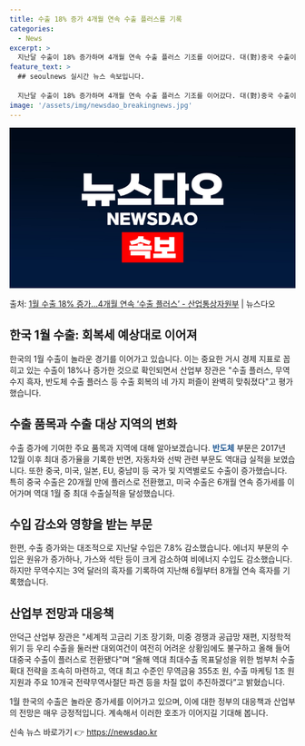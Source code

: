 ```yaml
---
title: 수출 18% 증가 4개월 연속 수출 플러스를 기록
categories:
  - News
excerpt: >
  지난달 수출이 18% 증가하며 4개월 연속 수출 플러스 기조를 이어갔다. 대(對)중국 수출이 20개월 만에 …
feature_text: >
  ## seoulnews 실시간 뉴스 속보입니다.

  지난달 수출이 18% 증가하며 4개월 연속 수출 플러스 기조를 이어갔다. 대(對)중국 수출이 20개월 만에 …
image: '/assets/img/newsdao_breakingnews.jpg'
---
```


![뉴스다오 속보](/assets/img/newsdao_breakingnews.jpg)

<p>출처: <a href="https://newsdao.kr/3094" rel="dofollow">1월 수출 18% 증가…4개월 연속 ‘수출 플러스’ - 산업통상자원부</a> | 뉴스다오</p>

<h2>한국 1월 수출: 회복세 예상대로 이어져</h2>

한국의 1월 수출이 놀라운 경기를 이어가고 있습니다. 이는 중요한 거시 경제 지표로 꼽히고 있는 수출이 18%나 증가한 것으로 확인되면서 산업부 장관은 "수출 플러스, 무역수지 흑자, 반도체 수출 플러스 등 수출 회복의 네 가지 퍼즐이 완벽히 맞춰졌다"고 평가했습니다.

<h2 data-ke-size="size26">수출 품목과 수출 대상 지역의 변화</h2>
수출 증가에 기여한 주요 품목과 지역에 대해 알아보겠습니다.
<b><span style="color: #1a5490;">반도체</span></b> 부문은 2017년 12월 이후 최대 증가율을 기록한 반면, 자동차와 선박 관련 부문도 역대급 실적을 보였습니다. 또한 중국, 미국, 일본, EU, 중남미 등 국가 및 지역별로도 수출이 증가했습니다. 특히 중국 수출은 20개월 만에 플러스로 전환했고, 미국 수출은 6개월 연속 증가세를 이어가며 역대 1월 중 최대 수출실적을 달성했습니다.

<h2 data-ke-size="size26">수입 감소와 영향을 받는 부문</h2>
한편, 수출 증가와는 대조적으로 지난달 수입은 7.8% 감소했습니다. 에너지 부문의 수입은 원유가 증가하나, 가스와 석탄 등이 크게 감소하여 비에너지 수입도 감소했습니다. 하지만 무역수지는 3억 달러의 흑자를 기록하여 지난해 6월부터 8개월 연속 흑자를 기록했습니다.

<h2 data-ke-size="size26">산업부 전망과 대응책</h2>
안덕근 산업부 장관은 "세계적 고금리 기조 장기화, 미중 경쟁과 공급망 재편, 지정학적 위기 등 우리 수출을 둘러싼 대외여건이 여전히 어려운 상황임에도 불구하고 올해 들어 대중국 수출이 플러스로 전환됐다"며 “올해 역대 최대수출 목표달성을 위한 범부처 수출확대 전략을 조속히 마련하고, 역대 최고 수준인 무역금융 355조 원, 수출 마케팅 1조 원 지원과 주요 10개국 전략무역사절단 파견 등을 차질 없이 추진하겠다”고 밝혔습니다.

1월 한국의 수출은 놀라운 증가세를 이어가고 있으며, 이에 대한 정부의 대응책과 산업부의 전망은 매우 긍정적입니다. 계속해서 이러한 호조가 이어지길 기대해 봅니다.

<p data-ke-size="size16"></p> 

신속 뉴스 바로가기 👉 <a href="https://newsdao.kr" rel="dofollow">https://newsdao.kr</a>


